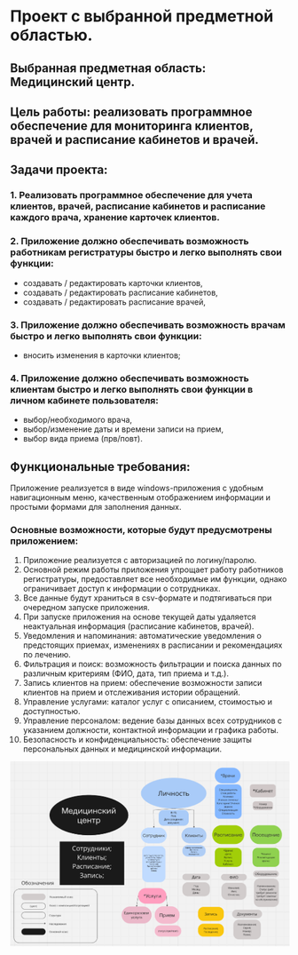 # Проект с выбранной предметной областью. 

## Выбранная предметная область: Медицинский центр.

## Цель работы: реализовать программное обеспечение для мониторинга клиентов, врачей  и расписание кабинетов и врачей.

## Задачи проекта:
### 1. Реализовать программное обеспечение для учета клиентов, врачей, расписание кабинетов и расписание каждого врача, хранение карточек клиентов.
### 2. Приложение должно обеспечивать возможность работникам регистратуры быстро и легко выполнять свои функции:
  * создавать / редактировать карточки клиентов,
  * создавать / редактировать расписание кабинетов,
  * создавать / редактировать  расписание врачей,
### 3. Приложение должно обеспечивать возможность врачам быстро и легко выполнять свои функции:
  * вносить изменения в карточки клиентов;
### 4. Приложение должно обеспечивать возможность клиентам быстро и легко выполнять свои функции в личном кабинете пользователя:
  * выбор/необходимого врача,
  * выбор/изменение даты и времени записи на прием,
  * выбор вида приема (прв/повт).

## Функциональные требования:
Приложение реализуется в виде windows-приложения с удобным навигационным меню, качественным отображением информации и простыми формами для заполнения данных.
### Основные возможности, которые будут предусмотрены приложением:
1. Приложение реализуется с авторизацией по логину/паролю.
2. Основной режим работы приложения упрощает работу работников регистратуры, предоставляет все необходимые им функции, однако ограничивает доступ к информации о сотрудниках.
3. Все данные будут храниться в csv-формате и подтягиваться при очередном запуске приложения. 
4. При запуске приложения на основе текущей даты удаляется неактуальная информация (расписание кабинетов, врачей).
5. Уведомления и напоминания: автоматические уведомления о предстоящих приемах, изменениях в расписании и рекомендациях по лечению.
6. Фильтрация и поиск: возможность фильтрации и поиска данных по различным критериям (ФИО, дата, тип приема и т.д.).
7. Запись клиентов на прием: обеспечение возможности записи клиентов на прием и отслеживания истории обращений.
8. Управление услугами: каталог услуг с описанием, стоимостью и доступностью.
9. Управление персоналом: ведение базы данных всех сотрудников с указанием должности, контактной информации и графика работы.
10. Безопасность и конфиденциальность: обеспечение защиты персональных данных и медицинской информации.

![схема медицинского центра](https://github.com/netblinhorek/individual-project-med-center/blob/main/scheme/photo%20scheme%20about%20project.png?raw=true)